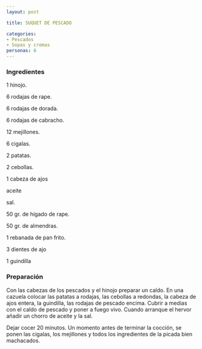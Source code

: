 ```yaml
---
layout: post

title: SUQUET DE PESCADO

categories:
- Pescados
- Sopas y cremas
personas: 6 
---
```


<h3>Ingredientes</h3>
1 hinojo.

6 rodajas de rape.

6 rodajas de dorada.

6 rodajas de cabracho.

12 mejillones.

6 cigalas.

2 patatas.

2 cebollas.

1 cabeza de ajos

aceite

sal.

50 gr. de hígado de rape.

50 gr. de almendras.

1 rebanada de pan frito.

3 dientes de ajo

1 guindilla

<h3>Preparación</h3>
Con las cabezas de los pescados y el hinojo preparar un caldo. En una cazuela colocar las patatas a rodajas, las cebollas a redondas, la cabeza de ajos entera, la guindilla, las rodajas de pescado encima. Cubrir a medias con el caldo de pescado y poner a fuego vivo. Cuando arranque el hervor añadir un chorro de aceite y la sal.

Dejar cocer 20 minutos. Un momento antes de terminar la cocción, se ponen las cigalas, los mejillones y todos los ingredientes de la picada bien machacados.